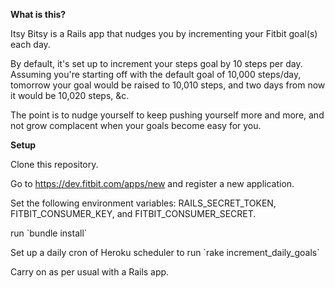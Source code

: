**What is this?**

Itsy Bitsy is a Rails app that nudges you by incrementing your Fitbit goal(s) each day.

By default, it's set up to increment your steps goal by 10 steps per day. Assuming you're starting off with the default goal of 10,000 steps/day, tomorrow your goal would be raised to 10,010 steps, and two days from now it would be 10,020 steps, &c.

The point is to nudge yourself to keep pushing yourself more and more, and not grow complacent when your goals become easy for you.

**Setup**

Clone this repository.

Go to https://dev.fitbit.com/apps/new and register a new application.

Set the following environment variables: RAILS_SECRET_TOKEN, FITBIT_CONSUMER_KEY, and FITBIT_CONSUMER_SECRET.

run \`bundle install`

Set up a daily cron of Heroku scheduler to run \`rake increment_daily_goals`

Carry on as per usual with a Rails app.